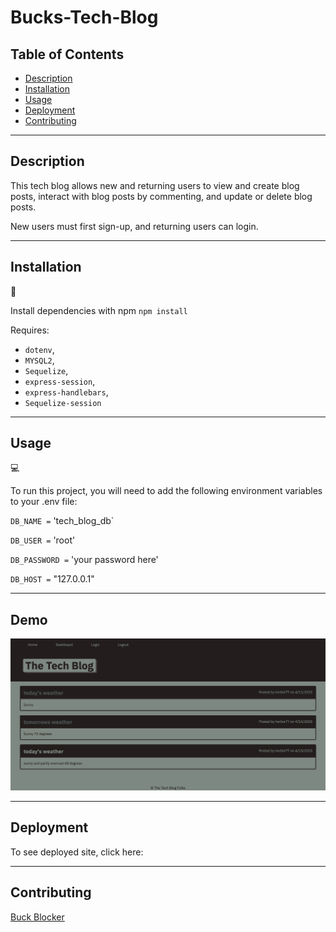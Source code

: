 # Bucks-Tech-Blog

## Table of Contents

- [Description](#Description)
- [Installation](#installation)
- [Usage](#usage)
- [Deployment](#deployment)
- [Contributing](#Contributing)

---

## Description

This tech blog allows new and returning users to view and create blog posts, interact with blog posts by commenting, and update or delete blog posts.

New users must first sign-up, and returning users can login.

---

## Installation

💾

Install dependencies with npm
`npm install`

Requires:

- `dotenv`,
- `MYSQL2`,
- `Sequelize`,
- `express-session`,
- `express-handlebars`,
- `Sequelize-session`

---

## Usage

💻

To run this project, you will need to add the following environment variables to your .env file:

`DB_NAME =` 'tech_blog_db`

`DB_USER =` 'root'

`DB_PASSWORD =` 'your password here'

`DB_HOST =` "127.0.0.1"

---

## Demo

![tech-blog-photo](./assets/screencapture-localhost-3001-2023-04-21-20_26_06.png)

---

## Deployment

To see deployed site, click here:

---

## Contributing

[Buck Blocker](https://github.com/bucknorris336)
